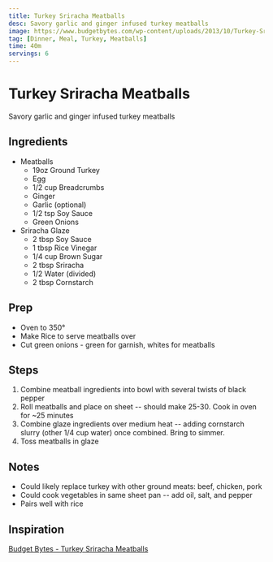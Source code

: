 ```yaml
---
title: Turkey Sriracha Meatballs
desc: Savory garlic and ginger infused turkey meatballs
image: https://www.budgetbytes.com/wp-content/uploads/2013/10/Turkey-Sriracha-Meatballs-plate-1-200x200.jpg
tag: [Dinner, Meal, Turkey, Meatballs]
time: 40m
servings: 6
---
```

# Turkey Sriracha Meatballs

Savory garlic and ginger infused turkey meatballs

## Ingredients

- Meatballs
  - 19oz Ground Turkey
  - Egg
  - 1/2 cup Breadcrumbs
  - Ginger
  - Garlic (optional)
  - 1/2 tsp Soy Sauce
  - Green Onions
- Sriracha Glaze
  - 2 tbsp Soy Sauce
  - 1 tbsp Rice Vinegar
  - 1/4 cup Brown Sugar
  - 2 tbsp Sriracha
  - 1/2 Water (divided)
  - 2 tbsp Cornstarch

## Prep

- Oven to 350&deg;
- Make Rice to serve meatballs over
- Cut green onions - green for garnish, whites for meatballs

## Steps

1. Combine meatball ingredients into bowl with several twists of black pepper
2. Roll meatballs and place on sheet -- should make 25-30. Cook in oven for ~25 minutes
3. Combine glaze ingredients over medium heat -- adding cornstarch slurry (other 1/4 cup water) once combined. Bring to simmer.
4. Toss meatballs in glaze

## Notes

- Could likely replace turkey with other ground meats: beef, chicken, pork
- Could cook vegetables in same sheet pan -- add oil, salt, and pepper
- Pairs well with rice

## Inspiration

[Budget Bytes - Turkey Sriracha Meatballs](https://www.budgetbytes.com/turkey-sriracha-meatballs/)
